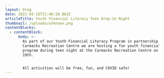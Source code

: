 ```yaml
---
layout: blog
date: 2021-03-16T21:46:28.863Z
articleTitle: Youth Financial Literacy Teen Drop-In Night
thumbnail: /uploads/unknown.png
contentBlocks:
  - contentBlock:
      body: >-
        As part of our Youth Financial Literacy Program in partnership with
        Carmacks Recreation Centre we are hosting a fun youth financial literacy
        program during teen night at the Carmacks Recreation Centre on March
        19th.


        All activities will be free, fun, and COVID safe!
---
```

